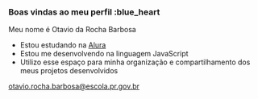 ### Boas vindas ao meu perfil :blue_heart

Meu nome é Otavio da Rocha Barbosa

- Estou estudando na [Alura](https://www.alura.com.br)
- Estou me desenvolvendo na linguagem JavaScript
- Utilizo esse espaço para minha organização e compartilhamento dos meus projetos desenvolvidos

otavio.rocha.barbosa@escola.pr.gov.br

